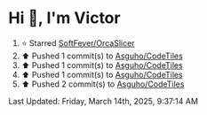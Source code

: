 <h1>Hi 👋, I'm Victor </h1>

<!--RECENT_ACTIVITY:start-->
1. ⭐ Starred [SoftFever/OrcaSlicer](https://github.com/SoftFever/OrcaSlicer)<br>
2. ⬆️ Pushed 1 commit(s) to [Asguho/CodeTiles](https://github.com/Asguho/CodeTiles)<br>
3. ⬆️ Pushed 1 commit(s) to [Asguho/CodeTiles](https://github.com/Asguho/CodeTiles)<br>
4. ⬆️ Pushed 1 commit(s) to [Asguho/CodeTiles](https://github.com/Asguho/CodeTiles)<br>
5. ⬆️ Pushed 2 commit(s) to [Asguho/CodeTiles](https://github.com/Asguho/CodeTiles)<br>
<!--RECENT_ACTIVITY:end-->

<!--RECENT_ACTIVITY:last_update-->
Last Updated: Friday, March 14th, 2025, 9:37:14 AM
<!--RECENT_ACTIVITY:last_update_end-->
